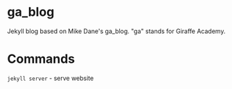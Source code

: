 # ga_blog

Jekyll blog based on Mike Dane's ga_blog. "ga" stands for Giraffe Academy.

# Commands
`jekyll server` - serve website